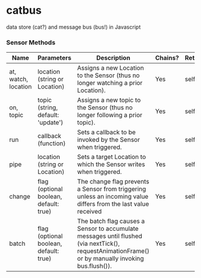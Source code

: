 # catbus
data store (cat?) and message bus (bus!) in Javascript


### Sensor Methods

|Name | Parameters | Description | Chains? | Returns |
|-----|------------|-------------|---------|---------|
|at, watch, location | location (string or Location) | Assigns a new Location to the Sensor (thus no longer watching a prior Location).  | Yes | self |
|on, topic | topic (string, default: 'update') | Assigns a new topic to the Sensor (thus no longer following a prior topic). | Yes | self |
|run | callback (function) | Sets a callback to be invoked by the Sensor when triggered. | Yes | self |
|pipe | location (string or Location) | Sets a target Location to which the Sensor writes when triggered. | Yes | self |
|change | flag (optional boolean, default: true) | The change flag prevents a Sensor from triggering unless an incoming value differs from the last value received | Yes | self |
|batch | flag (optional boolean, default: true) | The batch flag causes a Sensor to accumulate messages until flushed (via nextTick(), requestAnimationFrame() or by manually invoking bus.flush()). | Yes | self |
